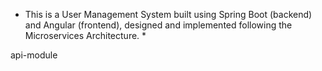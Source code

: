 * This is a User Management System built using Spring Boot (backend) and Angular (frontend), designed and implemented following the Microservices Architecture. *

api-module
